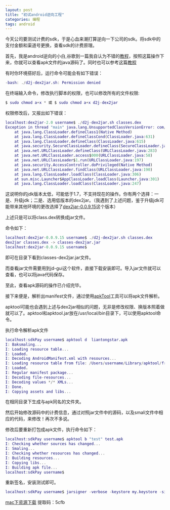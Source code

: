 ```yaml
---
layout: post
title: "初试android逆向工程"
categories: 编程
tags: android
---
```



今天公司要测试计费的sdk，于是心血来潮打算逆向一下公司的sdk。将sdk中的支付金额和渠道号更换，查看sdk的计费原理。

首先，我是android逆向的小白,谷歌到一篇我自认为不错的[教程](https://techstarspace.wordpress.com/2015/05/04/reverse-engineering-3-dex2jar-with-jd-gui-decompiler/)，按照这篇操作下来，你就可以查看apk文件的java源码了。同时也可以参考这篇[教程](http://blog.csdn.net/wirelessqa/article/details/8997168)

有时你环境搭好后，运行命令可能会有如下错误：

```matlab
-bash: ./d2j-dex2jar.sh: Permission denied
```

在终端输入命令，修改执行脚本的权限，也可以修改所有的文件权限:

```matlab
$ sudo chmod a+x * 或 $ sudo chmod a+x d2j-dex2jar
```

权限修改后，又报出如下错误：

```matlab
localhost:dex2jar-2.0 username$ ./d2j-dex2jar.sh classes.dex
Exception in thread "main" java.lang.UnsupportedClassVersionError: com/googlecode/dex2jar/tools/Dex2jarCmd : Unsupported major.minor version 51.0
	at java.lang.ClassLoader.defineClass1(Native Method)
	at java.lang.ClassLoader.defineClassCond(ClassLoader.java:631)
	at java.lang.ClassLoader.defineClass(ClassLoader.java:615)
	at java.security.SecureClassLoader.defineClass(SecureClassLoader.java:141)
	at java.net.URLClassLoader.defineClass(URLClassLoader.java:283)
	at java.net.URLClassLoader.access$000(URLClassLoader.java:58)
	at java.net.URLClassLoader$1.run(URLClassLoader.java:197)
	at java.security.AccessController.doPrivileged(Native Method)
	at java.net.URLClassLoader.findClass(URLClassLoader.java:190)
	at java.lang.ClassLoader.loadClass(ClassLoader.java:306)
	at sun.misc.Launcher$AppClassLoader.loadClass(Launcher.java:301)
	at java.lang.ClassLoader.loadClass(ClassLoader.java:247)
```
这说明你的jdk版本太低，可能低于1.7，不支持现在的操作。你有两个选择：一是、升级jdk；二是、选用低版本的dex2jar。（我遇到了上述问题，鉴于升级jdk可能带来其他环境的更改选择了[dex2jar-0.0.9.15](http://sourceforge.net/projects/dex2jar/)这个版本）

上述只是可以将class.dex转换成jar文件。

命令如下：

```matlab
localhost:dex2jar-0.0.9.15 username$ ./d2j-dex2jar.sh classes.dex 
dex2jar classes.dex -> classes-dex2jar.jar
localhost:dex2jar-0.0.9.15 username$ 
```
即可在目录下看到classes-dex2jar.jar文件。

而查看jar文件需要用到jd-gui这个软件，直接下载安装即可。导入jar文件就可以查看，也可以将java代码保存。

至此，查看apk源码的操作已介绍完毕。

接下来便是，解析出manifest文件，通过使用[apkTool](http://connortumbleson.com/apktool/googlecode/)工具可以将apk文件解析。

apktool可能也会遇到上述与dex2jar相似的问题，无非是修改权限、换版本照着做就可以了。apktool和apktool.jar放在/usr/local/bin目录下，可以使用apktool命令。

执行命令解析apk文件

```matlab
localhost:sdkPay username$ apktool d  liantongstar.apk 
I: Baksmaling...
I: Loading resource table...
I: Loaded.
I: Decoding AndroidManifest.xml with resources...
I: Loading resource table from file: /Users/username/Library/apktool/framework/1.apk
I: Loaded.
I: Regular manifest package...
I: Decoding file-resources...
I: Decoding values */* XMLs...
I: Done.
I: Copying assets and libs...
```
在相同目录下生成与apk同名的文件夹。

然后开始修改源码中的计费信息，通过对照jar文件中的源码，以及smali文件中相应的代码，来修改！再次不多说。

修改后要重新打包成apk文件，执行命令如下：

```matlab
localhost:sdkPay username$ apktool b "test" test.apk 
I: Checking whether sources has changed...
I: Smaling...
I: Checking whether resources has changed...
I: Building resources...
I: Copying libs...
I: Building apk file...
localhost:sdkPay username$
```

重新签名，安装测试即可。

```matlab
localhost:sdkPay username$ jarsigner -verbose -keystore my.keystore -signedjar newTest.apk -digestalg SHA1 -sigalg MD5withRSA  test.apk  my.keystore
```

[mac下资源下载](http://yunpan.cn/cjeWg8yfpnzjc) 提取码：5cfb




